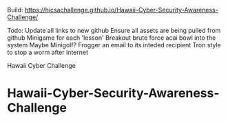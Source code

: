 Build:
https://hicsachallenge.github.io/Hawaii-Cyber-Security-Awareness-Challenge/

Todo:
   Update all links to new github
   Ensure all assets are being pulled from github
   Minigame for each 'lesson'
   Breakout brute force acai bowl into the system
      Maybe Minigolf?
   Frogger an email to its inteded recipient
   Tron style to stop a worm after internet

Hawaii Cyber Challenge
# Hawaii-Cyber-Security-Awareness-Challenge
